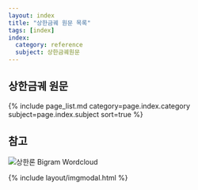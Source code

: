 ```yaml
---
layout: index
title: "상한금궤 원문 목록"
tags: [index]
index:
  category: reference
  subject: 상한금궤원문
---
```



## 상한금궤 원문

{% include page_list.md category=page.index.category subject=page.index.subject sort=true %}

## 참고


![상한론 Bigram Wordcloud]( {{site.baseurl}}/img/etc/bigram_wordcloud_from_shanghanlun.svg  )

{% include layout/imgmodal.html %}

